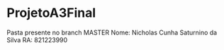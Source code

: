 # ProjetoA3Final
Pasta presente no branch MASTER
Nome: Nicholas Cunha Saturnino da Silva
RA: 821223990
